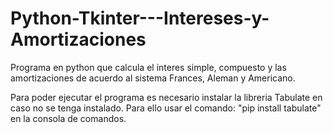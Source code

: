 # Python-Tkinter---Intereses-y-Amortizaciones
Programa en python que calcula el interes simple, compuesto y las amortizaciones de acuerdo al sistema Frances, Aleman y Americano.

Para poder ejecutar el programa es necesario instalar la libreria Tabulate en caso no se tenga instalado. Para ello usar el comando:
"pip install tabulate" en la consola de comandos.
